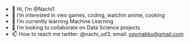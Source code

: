 - 👋 Hi, I’m @Nachi1
- 👀 I’m interested in vieo games, coding, watchin anime, cooking
- 🌱 I’m currently learning Machine Learning
- 💞️ I’m looking to collaborate on Data Science projects
- 📫 How to reach me twitter: @nachi_ud3, email: osymakko@gmail.com

<!---
Nachi1/Nachi1 is a ✨ special ✨ repository because its `README.md` (this file) appears on your GitHub profile.
You can click the Preview link to take a look at your changes.
--->
